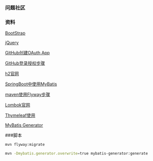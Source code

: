 ### 问题社区
### 资料
[BootStrap](https://v3.bootcss.com/components/)

[jQuery](https://code.jquery.com/)

[GitHub创建OAuth App](https://code.jquery.com/)

[GitHub登录授权步骤](https://developer.github.com/apps/building-oauth-apps/authorizing-oauth-apps/)

[h2官网](http://www.h2database.com/html/main.html)

[SpringBoot中使用MyBatis](http://mybatis.org/spring-boot-starter/mybatis-spring-boot-autoconfigure/)

[maven使用Flyway步骤](https://flywaydb.org/getstarted/firststeps/maven)

[Lombok官网](https://projectlombok.org)

[Thymeleaf使用](https://www.thymeleaf.org/doc/tutorials/3.0/usingthymeleaf.html#dates)

[MyBatis Generator](http://mybatis.org/generator/)

###脚本
```bash
mvn flyway:migrate
```
```bash
mvn -Dmybatis.generator.overwrite=true mybatis-generator:generate

```
